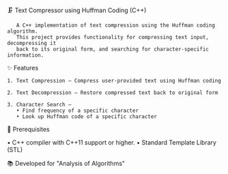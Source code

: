 🗜️ Text Compressor using Huffman Coding (C++)

       A C++ implementation of text compression using the Huffman coding algorithm. 
       This project provides functionality for compressing text input, decompressing it 
       back to its original form, and searching for character-specific information.


✨ Features

    1. Text Compression — Compress user-provided text using Huffman coding

    2. Text Decompression — Restore compressed text back to original form

    3. Character Search —
       • Find frequency of a specific character
       • Look up Huffman code of a specific character


🚀 Prerequisites

• C++ compiler with C++11 support or higher.
• Standard Template Library (STL)


📚 Developed for
"Analysis of Algorithms" 
